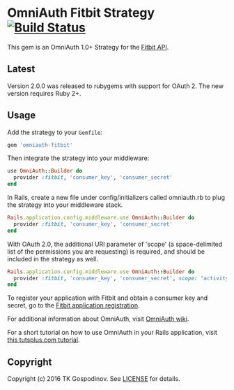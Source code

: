# OmniAuth Fitbit Strategy [![Build Status](https://travis-ci.org/tkgospodinov/omniauth-fitbit.svg?branch=master)](https://travis-ci.org/tkgospodinov/omniauth-fitbit.svg?branch=master)

This gem is an OmniAuth 1.0+ Strategy for the [Fitbit API](https://wiki.fitbit.com/display/API/OAuth+Authentication+in+the+Fitbit+API).

## Latest
Version 2.0.0 was released to rubygems with support for OAuth 2. The new version requires Ruby 2+.

## Usage

Add the strategy to your `Gemfile`:

```ruby
gem 'omniauth-fitbit'
```

Then integrate the strategy into your middleware:

```ruby
use OmniAuth::Builder do
  provider :fitbit, 'consumer_key', 'consumer_secret'
end
```

In Rails, create a new file under config/initializers called omniauth.rb to plug the strategy into your middleware stack.

```ruby
Rails.application.config.middleware.use OmniAuth::Builder do
  provider :fitbit, 'consumer_key', 'consumer_secret'
end
```

With OAuth 2.0, the additional URI parameter  of 'scope' (a space-delimited list of the permissions you are requesting) is required, and should be included in the strategy as well.


```ruby
Rails.application.config.middleware.use OmniAuth::Builder do
  provider :fitbit, 'consumer_key', 'consumer_secret', scope: "activity profile"
end
```

To register your application with Fitbit and obtain a consumer key and secret, go to the [Fitbit application registration](https://dev.fitbit.com/apps/new).

For additional information about OmniAuth, visit [OmniAuth wiki](https://github.com/intridea/omniauth/wiki).

For a short tutorial on how to use OmniAuth in your Rails application, visit [this tutsplus.com tutorial](http://net.tutsplus.com/tutorials/ruby/how-to-use-omniauth-to-authenticate-your-users/).


## Copyright

Copyright (c) 2016 TK Gospodinov. See [LICENSE](https://github.com/tkgospodinov/omniauth-fitbit/blob/master/LICENSE.md) for details.

